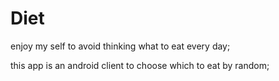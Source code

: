 # Diet
enjoy my self to avoid thinking what to eat every day;  

this app is an android client to choose which to eat by random;
